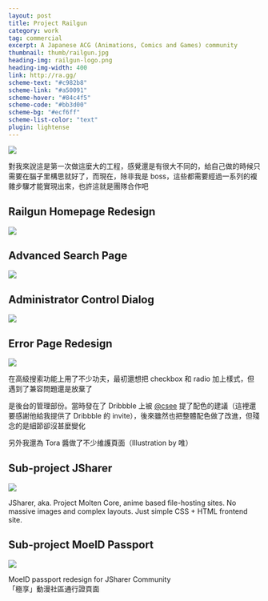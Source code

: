 ```yaml
---
layout: post
title: Project Railgun
category: work
tag: commercial
excerpt: A Japanese ACG (Animations, Comics and Games) community
thumbnail: thumb/railgun.jpg
heading-img: railgun-logo.png
heading-img-width: 400
link: http://ra.gg/
scheme-text: "#c982b8"
scheme-link: "#a50091"
scheme-hover: "#84c4f5"
scheme-code: "#bb3d00"
scheme-bg: "#ecf6ff"
scheme-list-color: "text"
plugin: lightense
---
```


<p><img src="{{ site.file }}/railgun-avatar.png"></p>

<p lang="zh">對我來說這是第一次做這麼大的工程，感覺還是有很大不同的，給自己做的時候只需要在腦子里構思就好了，而現在，除非我是 boss，這些都需要經過一系列的複雜步驟才能實現出來，也許這就是團隊合作吧</p>

<h2>Railgun Homepage Redesign</h2>
<p class="browser"><img src="{{ site.file }}/railgun.png"></p>

<h2>Advanced Search Page</h2>
<p class="browser"><img src="{{ site.file }}/railgun-search-large.png"></p>

<h2>Administrator Control Dialog</h2>
<p class="browser"><img src="{{ site.file }}/railgun-tag-large.png"></p>

<h2>Error Page Redesign</h2>
<p class="browser"><img src="{{ site.file }}/railgun-error-large.png"></p>

<p lang="zh">在高級搜索功能上用了不少功夫，最初還想把 checkbox 和 radio 加上樣式，但遇到了兼容問題還是放棄了</p>
<p lang="zh">是後台的管理部份。當時發在了 Dribbble 上被 <a href="https://twitter.com/csee" title="">@csee</a> 提了配色的建議（這裡還要感謝他給我提供了 Dribbble 的 invite），後來雖然也把整體配色做了改進，但殘念的是細節卻沒甚麼變化</p>
<p lang="zh">另外我還為 Tora 醬做了不少維護頁面（Illustration by 唯）</p>

<h2>Sub-project JSharer</h2>

<p class="browser"><img src="{{ site.file }}/railgun-jsharer-large.png"></p>

<p>JSharer, aka. Project Molten Core, anime based file-hosting sites. No massive images and complex layouts. Just simple CSS + HTML frontend site.</p>

<h2>Sub-project MoeID Passport</h2>

<p class="browser"><img src="{{ site.file }}/moeid.png"></p>

<p>MoeID passport redesign for JSharer Community<br>「極享」動漫社區通行證頁面</p>

